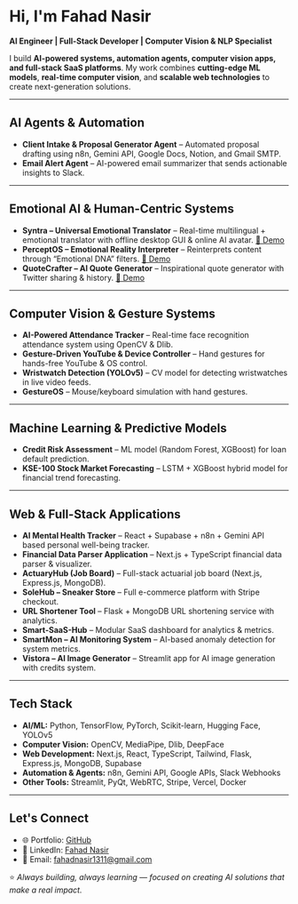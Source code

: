 #  Hi, I'm Fahad Nasir

 **AI Engineer | Full-Stack Developer | Computer Vision & NLP Specialist**

I build **AI-powered systems, automation agents, computer vision apps, and full-stack SaaS platforms**. My work combines **cutting-edge ML models**, **real-time computer vision**, and **scalable web technologies** to create next-generation solutions.

---

##  AI Agents & Automation

* **Client Intake & Proposal Generator Agent** – Automated proposal drafting using n8n, Gemini API, Google Docs, Notion, and Gmail SMTP.
* **Email Alert Agent** – AI-powered email summarizer that sends actionable insights to Slack.

---

##  Emotional AI & Human-Centric Systems

* **Syntra – Universal Emotional Translator** – Real-time multilingual + emotional translator with offline desktop GUI & online AI avatar. [🔗 Demo](https://syntra.macaly-app.com)
* **PerceptOS – Emotional Reality Interpreter** – Reinterprets content through “Emotional DNA” filters. [🔗 Demo](https://perceptos.macaly-app.com)
* **QuoteCrafter – AI Quote Generator** – Inspirational quote generator with Twitter sharing & history. [🔗 Demo](https://quotegenerator-git-main-fahadnasir13s-projects.vercel.app)

---

##  Computer Vision & Gesture Systems

* **AI-Powered Attendance Tracker** – Real-time face recognition attendance system using OpenCV & Dlib.
* **Gesture-Driven YouTube & Device Controller** – Hand gestures for hands-free YouTube & OS control.
* **Wristwatch Detection (YOLOv5)** – CV model for detecting wristwatches in live video feeds.
* **GestureOS** – Mouse/keyboard simulation with hand gestures.

---

##  Machine Learning & Predictive Models

* **Credit Risk Assessment** – ML model (Random Forest, XGBoost) for loan default prediction.
* **KSE-100 Stock Market Forecasting** – LSTM + XGBoost hybrid model for financial trend forecasting.

---

##  Web & Full-Stack Applications

* **AI Mental Health Tracker** – React + Supabase + n8n + Gemini API based personal well-being tracker.
* **Financial Data Parser Application** – Next.js + TypeScript financial data parser & visualizer.
* **ActuaryHub (Job Board)** – Full-stack actuarial job board (Next.js, Express.js, MongoDB).
* **SoleHub – Sneaker Store** – Full e-commerce platform with Stripe checkout.
* **URL Shortener Tool** – Flask + MongoDB URL shortening service with analytics.
* **Smart-SaaS-Hub** – Modular SaaS dashboard for analytics & metrics.
* **SmartMon – AI Monitoring System** – AI-based anomaly detection for system metrics.
* **Vistora – AI Image Generator** – Streamlit app for AI image generation with credits system.

---

##  Tech Stack

* **AI/ML:** Python, TensorFlow, PyTorch, Scikit-learn, Hugging Face, YOLOv5
* **Computer Vision:** OpenCV, MediaPipe, Dlib, DeepFace
* **Web Development:** Next.js, React, TypeScript, Tailwind, Flask, Express.js, MongoDB, Supabase
* **Automation & Agents:** n8n, Gemini API, Google APIs, Slack Webhooks
* **Other Tools:** Streamlit, PyQt, WebRTC, Stripe, Vercel, Docker

---

##  Let's Connect

* 🌐 Portfolio: [GitHub](https://github.com/fahadnasir13)
* 💼 LinkedIn: [Fahad Nasir](https://linkedin.com/in/fahad-nasir)
* 📧 Email: [fahadnasir1311@gmail.com](mailto:fahadnasir1311@gmail.com)


⭐️ *Always building, always learning — focused on creating AI solutions that make a real impact.*

